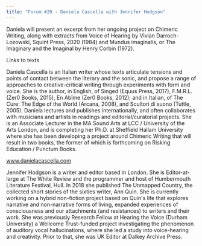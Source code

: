 ```yaml
---
title: "Forum #20 - Daniela Cascella with Jennifer Hodgson"
---
```


Daniela will present an excerpt from her ongoing project on Chimeric Writing, along with extracts from Voice of Hearing by Vivian Darroch-Lozowski, Squint Press, 2020 (1984) and Mundus imaginalis, or The Imaginary and the Imaginal by Henry Corbin (1972).

Links to texts

Daniela Cascella is an Italian writer whose texts articulate tensions and points of contact between the literary and the sonic, and propose a range of approaches to creative-critical writing through experiments with form and voice. She is the author, in English, of Singed (Equus Press, 2017), F.M.R.L. (Zer0 Books, 2015), En Abîme (Zer0 Books, 2012); and in Italian, of The Cure: The Edge of the World (Arcana, 2008), and Scultori di suono (Tuttle, 2005). Daniela lectures and publishes internationally, and often collaborates with musicians and artists in readings and editorial/curatorial projects. She is an Associate Lecturer in the MA Sound Arts at LCC / University of the Arts London, and is completing her Ph.D. at Sheffield Hallam University where she has been developing a project around Chimeric Writing that will result in two books, the former of which is forthcoming on Risking Education / Punctum Books.

www.danielacascella.com


Jennifer Hodgson is a writer and editor based in London. She is Editor-at-large at The White Review and the programmer and host of Humbermouth Literature Festival, Hull. In 2018 she published The Unmapped Country, the collected short stories of the sixties writer, Ann Quin. She is currently working on a hybrid non-fiction project based on Quin's life that explores narrative and non-narrative forms of living, expanded experiences of consciousness and our attachments (and resistances) to writers and their work. She was previously Research Fellow at Hearing the Voice (Durham University) a Wellcome Trust-funded project investigating the phenomenon of auditory vocal hallucinations, where she led a study into voice-hearing and creativity. Prior to that, she was UK Editor at Dalkey Archive Press.